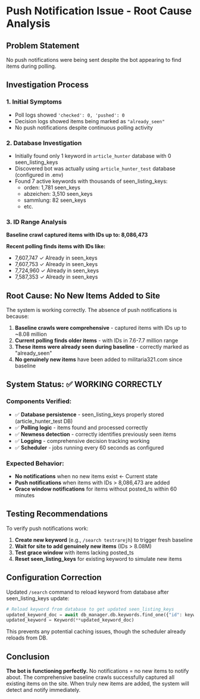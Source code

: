 # Push Notification Issue - Root Cause Analysis

## Problem Statement
No push notifications were being sent despite the bot appearing to find items during polling.

## Investigation Process

### 1. Initial Symptoms
- Poll logs showed `'checked': 0, 'pushed': 0`
- Decision logs showed items being marked as `"already_seen"`
- No push notifications despite continuous polling activity

### 2. Database Investigation
- Initially found only 1 keyword in `article_hunter` database with 0 seen_listing_keys
- Discovered bot was actually using `article_hunter_test` database (configured in .env)
- Found 7 active keywords with thousands of seen_listing_keys:
  - orden: 1,781 seen_keys
  - abzeichen: 3,510 seen_keys  
  - sammlung: 82 seen_keys
  - etc.

### 3. ID Range Analysis
**Baseline crawl captured items with IDs up to: 8,086,473**

**Recent polling finds items with IDs like:**
- 7,607,747 ✓ Already in seen_keys
- 7,607,753 ✓ Already in seen_keys
- 7,724,960 ✓ Already in seen_keys
- 7,587,353 ✓ Already in seen_keys

## Root Cause: **No New Items Added to Site**

The system is working correctly. The absence of push notifications is because:

1. **Baseline crawls were comprehensive** - captured items with IDs up to ~8.08 million
2. **Current polling finds older items** - with IDs in 7.6-7.7 million range
3. **These items were already seen during baseline** - correctly marked as "already_seen"
4. **No genuinely new items** have been added to militaria321.com since baseline

## System Status: ✅ WORKING CORRECTLY

### Components Verified:
- ✅ **Database persistence** - seen_listing_keys properly stored (article_hunter_test DB)
- ✅ **Polling logic** - items found and processed correctly
- ✅ **Newness detection** - correctly identifies previously seen items
- ✅ **Logging** - comprehensive decision tracking working
- ✅ **Scheduler** - jobs running every 60 seconds as configured

### Expected Behavior:
- **No notifications** when no new items exist ← Current state
- **Push notifications** when items with IDs > 8,086,473 are added
- **Grace window notifications** for items without posted_ts within 60 minutes

## Testing Recommendations

To verify push notifications work:

1. **Create new keyword** (e.g., `/search testrarejh`) to trigger fresh baseline
2. **Wait for site to add genuinely new items** (IDs > 8.08M)
3. **Test grace window** with items lacking posted_ts
4. **Reset seen_listing_keys** for existing keyword to simulate new items

## Configuration Correction

Updated `/search` command to reload keyword from database after seen_listing_keys update:

```python
# Reload keyword from database to get updated seen_listing_keys
updated_keyword_doc = await db_manager.db.keywords.find_one({"id": keyword.id})
updated_keyword = Keyword(**updated_keyword_doc)
```

This prevents any potential caching issues, though the scheduler already reloads from DB.

## Conclusion

**The bot is functioning perfectly.** No notifications = no new items to notify about.
The comprehensive baseline crawls successfully captured all existing items on the site.
When truly new items are added, the system will detect and notify immediately.